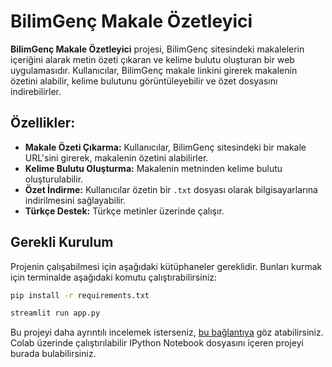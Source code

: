 # BilimGenç Makale Özetleyici

**BilimGenç Makale Özetleyici** projesi, BilimGenç sitesindeki makalelerin içeriğini alarak metin özeti çıkaran ve kelime bulutu oluşturan bir web uygulamasıdır. Kullanıcılar, BilimGenç makale linkini girerek makalenin özetini alabilir, kelime bulutunu görüntüleyebilir ve özet dosyasını indirebilirler.

## Özellikler:
- **Makale Özeti Çıkarma:** Kullanıcılar, BilimGenç sitesindeki bir makale URL'sini girerek, makalenin özetini alabilirler.
- **Kelime Bulutu Oluşturma:** Makalenin metninden kelime bulutu oluşturulabilir.
- **Özet İndirme:** Kullanıcılar özetin bir `.txt` dosyası olarak bilgisayarlarına indirilmesini sağlayabilir.
- **Türkçe Destek:** Türkçe metinler üzerinde çalışır.

## Gerekli Kurulum

Projenin çalışabilmesi için aşağıdaki kütüphaneler gereklidir. Bunları kurmak için terminalde aşağıdaki komutu çalıştırabilirsiniz:

```bash
pip install -r requirements.txt
```
```bash
streamlit run app.py
```
Bu projeyi daha ayrıntılı incelemek isterseniz, [bu bağlantıya](https://github.com/denizdagli/BasicNewsSummary) göz atabilirsiniz. Colab üzerinde çalıştırılabilir IPython Notebook dosyasını içeren projeyi burada bulabilirsiniz.